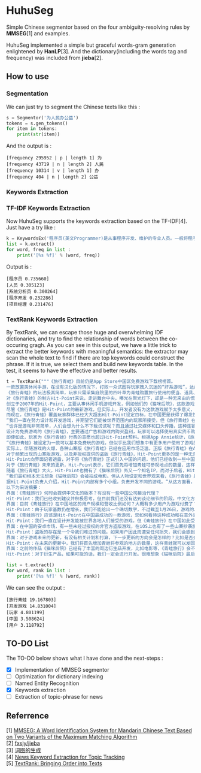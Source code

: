 # HuhuSeg
Simple Chinese segmentor based on the four ambiguity-resolving rules by **MMSEG**[1] and examples.  

HuhuSeg implemented a simple but graceful words-gram generation enlightened by **HanLP**[3]. And the dictionary(including the words tag and frequency) was included from **jieba**[2]. 

## How to use 
### Segmentation

We can just try to segment the Chinese texts like this :
```python
s = Segmentor('为人民办公益')
tokens = s.gen_tokens()
for item in tokens:
    print(str(item))
```

And the output is :
```
[frequency 295952 | p | length 1] 为
[frequency 43719 | n | length 2] 人民
[frequency 10314 | v | length 1] 办
[frequency 404 | n | length 2] 公益
```

### Keywords Extraction

### TF-IDF Keywords Extraction
Now HuhuSeg supports the keywords extraction based on the TF-IDF[4]. Just have a try like :  

```python
k = KeywordsEx('程序员(英文Programmer)是从事程序开发、维护的专业人员。一般将程序员分为程序设计人员和程序编码人员，但两者的界限并不非常清楚，特别是在中国。软件从业人员分为初级程序员、高级程序员、系统分析员和项目经理四大类。')
list = k.extract()
for word, freq in list :
    print('[%s %f]' % (word, freq))
```

Output is :
```
[程序员 0.735660]
[人员 0.305123]
[系统分析员 0.300264]
[程序开发 0.232286]
[项目经理 0.231476]
```

### TextRank Keywords Extraction

By TextRank, we can escape those huge and overwhelming IDF dictionaries, and try to find the relationship of words between the co-occuring gragh. As you can see in this output, we have a little trick to extract the better keywords with meaningful semantics: the extractor may scan the whole text to find if there are top keywords could construct the phrase. If it is true, we select them and build new keywords table. In the test, it seems to have the effective and better results.  

```python
t = TextRank("""《旅行青蛙》目前仍是App Store中国区免费游戏下载榜榜首。
一款放置类休闲手游，在没有汉化版的情况下，打败一众试图将玩家拽入沉迷的“肝系游戏”，达成了一个不大不小的奇迹。
《旅行青蛙》的玩法极其简单，玩家只需采集庭院里的四叶草为青蛙购置旅行使用的便当、道具、护身符三样物品，为旅行蛙做好出门旅行的准备就可以了。游戏里的等待多过操作，也有人把它当成当下最火的“佛系”说法里的“佛系游戏”。
对《旅行青蛙》的制方Hit-Point来说，走进舞台中央，曝光在聚光灯下，却是一种无来由的慌乱。“太意外”是他们向外界陈述感受时，最常提到的一个词语。
创立于2007年的Hit-Point，主要从事休闲手机游戏开发，例如他们的《猫咪后院》，这款游戏让玩家在庭院里摆放各种道具来吸引各式各样的猫咪。在十年中，Hit-Point共开发了约30款游戏。
尽管《旅行青蛙》是Hit-Point的最新游戏，但实际上，开发者没有为这款游戏赋予太多意义，按照Hit-Point的说法，在开发游戏时，他们仅简单设置了一个“10岁到30岁的女性”的目标客户范围。
而现在，《旅行青蛙》覆盖玩家群体已经大大超出Hit-Point设定目标，在中国更是获得了爆发性增长。Hit-Point告诉界面新闻记者，截至1月26日，《旅行青蛙》下载总量已达到1100万，目前这个数字仍在迅速增长。根据日本媒体报道，在App Store的下载总量中，中国占95%，日本仅有2%。
“我们一直在努力设计和开发游戏，并期望它们能被世界范围内的玩家所接受，但《旅行青蛙》在中国获得如此大范围的流行，还是超过了我们想象。”一位Hit-Point负责人告诉界面新闻记者，他们没有进行任何游戏推广。
“也许是游戏非常简单，人们会想为什么不下载试试呢？而且通过社交媒体和口头传播，这种连锁反应一下子吸引了很多玩家。”Hit-Point相关负责人猜测游戏成功的原因时说道。
设计为免费游戏的《旅行青蛙》，主要通过广告和游戏内购买盈利，玩家可以选择使用真实货币购买四叶草。就盈利模式而言，《旅行青蛙》极为克制，其内置广告是否观看被设定为用户选择，而游戏最大的内购金额也仅为25元人民币。
即使如此，玩家为《旅行青蛙》付费的意愿也超过Hit-Point预料。根据App Annie统计，《旅行青蛙》在中国区App Store畅销排名第21，超过《阴阳师》、《荒野行动》等手游。
“《旅行青蛙》被设定为一款可以基本免费玩的游戏，但似乎比我们想象中有更多用户使用了游戏的内购，”Hit-Point负责人告诉界面记者，“根据我们统计，在游戏的日活跃用户中，约有3%-8%选择了内购。”
实际上，伴随游戏的火爆，各种山寨版《旅行青蛙》已经在应用市场泛滥。正版《旅行青蛙》在App Store里显示的名字为《旅かえる》，制作公司为Hit-Point Co,.Ltd，在App Store里评分4.3。而此前，玩家若在App Store搜索中文“旅行青蛙”，则会出现一款收费30元，名为“旅行青蛙.”的仿制版游戏，游戏玩法类似微信小游戏“跳一跳”，但该应用开发者显示“Song Yang”。目前，该游戏已经被苹果下架。
对于频繁出现的山寨版游戏，以及非授权提供的盗版《旅行青蛙》，Hit-Point更多的是一种无奈，“盗版存在对我们来说是一个很难过的问题，当用户因为盗版受到任何损失时，我们会更加难过，对此我们认为有必要采取一些对策。不过首先，我们希望创造一个向用户传递正确信息的环境。”
Hit-Point向界面记者透露，对于将《旅行青蛙》正式引入中国的问题，他们已经收到一些中国公司的合作提议并积极考虑中，但还没有达到谈论细节的阶段。关于《旅行青蛙》的中国文化，这家公司表示可能会和《旅行青蛙》的代理合作公司一同讨论。
对于《旅行青蛙》未来的更新，Hit-Point表示，它们首先将增加青蛙可参观地点的数量，这样，青蛙将会发回更多的旅行照片。“玩家给我们的反馈非常积极，比如多语言支持和更多的旅行照片。我们会在不断更新游戏的同时一起处理玩家的请求。”
随着《旅行青蛙》大火，Hit-Point也拥有了《猫咪后院》外又一个知名IP，而对于后者，Hit-Point也进行了相当深入的IP开发，比如周边《猫咪后院食谱》以及衍生电影。
“我们最初根本无法想象《猫咪后院》会被拍成电影。但从人物设定和世界观来看，《旅行青蛙》是可以通过各种方式展现的，但谁又知道它会如何发展呢？”在《旅行青蛙》衍生品开发方面，Hit-Point表示，如有机会，一定会进行相关研究。
据Hit-Point负责人介绍，Hit-Point内部有多个小组，负责开发不同的游戏。“从这方面看，我不能确定公司的发展方向，但简单的游戏玩法确实是我们吸引广泛玩家群体的重要理念。在思考未来的游戏制作方向时，这会是我们的重要考虑点。”上述负责人表示。
以下为采访摘要：
界面：《青蛙旅行》何时会提供中文化的版本？有没有一些中国公司接洽代理？
Hit-Point：我们已经收到建议并积极思考，但目前我们还没有达到谈论细节的阶段。中文化方面，我们确实有在考虑将游戏本地化，并且我们会与代理合作公司一起讨论。
界面：目前《青蛙旅行》在中国地区的用户规模和营收比例如何？大概有多少用户为游戏付费了？
Hit-Point：由于玩家基数仍在增长，我们不能给出一个确切数字，不过截至1月26日，游戏的总下载量已经达到了1100万。在游戏内购上数字也在迅速变化，我们统计到在日活跃用户中，有3%-8%的玩家使用了内购购买了三叶草。《青蛙旅行》是一款基本上可以免费玩的游戏，但似乎有比我们想象中更多的用户进行了内购。
界面：《青蛙旅行》应该是Hit-Point在中国最成功的一款游戏，您如何看待这种成功和在意外流行？有没有想过相关原因？
Hit-Point：我们一直在设计开发能被世界各地人们接受的游戏，但《青蛙旅行》在中国如此受欢迎还是超过了我们的预想，我们没有对游戏进行任何推广。人们喜欢这款游戏可能的原因是，《青蛙旅行》设计非常简单，所以人们非常愿意尝试这款游戏。另外，基于社交媒体和人们口头传播，让它产生了传播上的连锁反应。
界面：在中国的安卓市场，有一些未经过授权的非官方盗版游戏，在iOS上也有了一些山寨抄袭旅行《青蛙旅行》的游戏，您如何看待这点，是否会考虑采取维权行动？
Hit-Point：盗版的存在是一个令我们难过的问题。如果用户因此而遭受任何损失，我们会感到更加难过。因此我们认为有必要提供一些对策，但首先，我们希望创造一个能够向用户传达正确信息的环境。
界面：对于游戏未来的更新，有没有相关计划和打算，下一步更新的方向会是怎样的？比如是否会加入更多景点，在游戏玩法上更加丰富一些？
Hit-Point：在未来的更新中，我们将首先增加青蛙将参观的地方的数量，这样青蛙就可以发回更多照片。玩家给了我们许多反馈，例如多语言支持等，我们会在不断更新的同时也一并处理这些反馈。
界面：之前的作品《猫咪后院》已经有了丰富的周边衍生品开发，比如电影等，《青蛙旅行》会不会有相关考虑？
Hit-Point：对于衍生产品，如果可能的话，我们一定会进行开发。很难想象《猫咪后院》最后拍成了电影，但是游戏的世界观和人物设定是可以以各种方式利用的，所以谁会想到未来会发生什么呢？""")

list = t.extract()
for word, rank in list :
    print('[%s %f]' % (word, rank))
```

We can see the output :
```
[旅行青蛙 19.167803]
[开发游戏 14.831004]
[玩家 4.801199]
[中国 3.508624]
[用户 3.118792]

```

  
## TO-DO List
The TO-DO below shows what I have done and the next-steps :  
- [x] Implementation of MMSEG segmentor
- [ ] Optimization for dictionary indexing
- [ ] Named Entity Recognition
- [x] Keywords extraction
- [ ] Extraction of topic-phrase for news 

## Referrence
[1] [MMSEG: A Word Identification System for Mandarin Chinese Text Based on Two Variants of the Maximum Matching Algorithm](http://technology.chtsai.org/mmseg/)  
[2] [fxsjy/jieba](https://github.com/fxsjy/jieba)  
[3] [词图的生成](http://www.hankcs.com/nlp/segment/the-word-graph-is-generated.html)   
[4] [News Keyword Extraction for Topic Tracking](http://ieeexplore.ieee.org/document/4624203/)  
[5] [TextRank: Bringing Order into Texts](https://web.eecs.umich.edu/~mihalcea/papers/mihalcea.emnlp04.pdf)  

